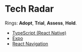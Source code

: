 # Tech Radar

Rings: **Adopt**, **Trial**, **Assess**, **Hold**.

- [TypeScript (React Native)](blips/typescript-react-native.md)
- [Expo](blips/expo.md)
- [React Navigation](blips/react-navigation.md)
